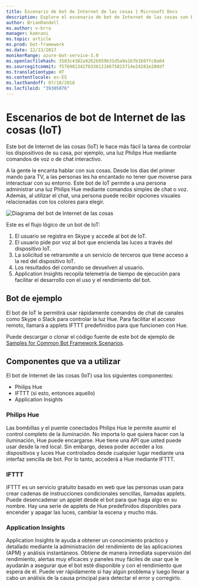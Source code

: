 ```yaml
---
title: Escenario de bot de Internet de las cosas | Microsoft Docs
description: Explore el escenario de bot de Internet de las cosas con Bot Framework.
author: BrianRandell
ms.author: v-brra
manager: kamrani
ms.topic: article
ms.prod: bot-framework
ms.date: 12/13/2017
monikerRange: azure-bot-service-3.0
ms.openlocfilehash: 3583c4382a9262b959b31d5a9a1b7b1b97fc8a04
ms.sourcegitcommit: f576981342fb3361216675815714e24281e20ddf
ms.translationtype: HT
ms.contentlocale: es-ES
ms.lasthandoff: 07/18/2018
ms.locfileid: "39305076"
---
```

# <a name="internet-of-things-iot-bot-scenario"></a>Escenarios de bot de Internet de las cosas (IoT)
Este bot de Internet de las cosas (IoT) le hace más fácil la tarea de controlar los dispositivos de su casa, por ejemplo, una luz Philips Hue mediante comandos de voz o de chat interactivo.

A la gente le encanta hablar con sus cosas. Desde los días del primer mando para TV, a las personas les ha encantado no tener que moverse para interactuar con su entorno. Este bot de IoT permite a una persona administrar una luz Philips Hue mediante comandos simples de chat o voz. Además, al utilizar el chat, una persona puede recibir opciones visuales relacionadas con los colores para elegir.

![Diagrama del bot de Internet de las cosas](~/media/scenarios/bot-service-scenario-iot-bot.png)

Este es el flujo lógico de un bot de IoT:

1. El usuario se registra en Skype y accede al bot de IoT.
2. El usuario pide por voz al bot que encienda las luces a través del dispositivo IoT.
3. La solicitud se retransmite a un servicio de terceros que tiene acceso a la red del dispositivo IoT.
4. Los resultados del comando se devuelven al usuario.
5. Application Insights recopila telemetría de tiempo de ejecución para facilitar el desarrollo con el uso y el rendimiento del bot.

## <a name="sample-bot"></a>Bot de ejemplo
El bot de IoT le permitirá usar rápidamente comandos de chat de canales como Skype o Slack para controlar la luz Hue. Para facilitar el acceso remoto, llamará a applets IFTTT predefinidos para que funcionen con Hue.

Puede descargar o clonar el código fuente de este bot de ejemplo de [Samples for Common Bot Framework Scenarios](https://aka.ms/bot/scenarios).

## <a name="components-youll-use"></a>Componentes que va a utilizar
El bot de Internet de las cosas (IoT) usa los siguientes componentes:
-   Philips Hue
-   IFTTT (si esto, entonces aquello)
-   Application Insights

### <a name="philips-hue"></a>Philips Hue
Las bombillas y el puente conectados Philips Hue le permite asumir el control completo de la iluminación. No importa lo que quiera hacer con la iluminación, Hue puede encargarse. Hue tiene una API que usted puede usar desde la red local. Sin embargo, desea poder acceder a los dispositivos y luces Hue controlados desde cualquier lugar mediante una interfaz sencilla de bot. Por lo tanto, accederá a Hue mediante IFTTT.

### <a name="ifttt"></a>IFTTT
IFTTT es un servicio gratuito basado en web que las personas usan para crear cadenas de instrucciones condicionales sencillas, llamadas applets. Puede desencadenar un applet desde el bot para que haga algo en su nombre. Hay una serie de applets de Hue predefinidos disponibles para encender y apagar las luces, cambiar la escena y mucho más.

### <a name="application-insights"></a>Application Insights
Application Insights le ayuda a obtener un conocimiento práctico y detallado mediante la administración del rendimiento de las aplicaciones (APM) y análisis instantáneos. Obtiene de manera inmediata supervisión del rendimiento, alertas muy eficaces y paneles muy fáciles de usar que le ayudarán a asegurar que el bot esté disponible y con el rendimiento que espera de él. Puede ver rápidamente si hay algún problema y luego llevar a cabo un análisis de la causa principal para detectar el error y corregirlo.
